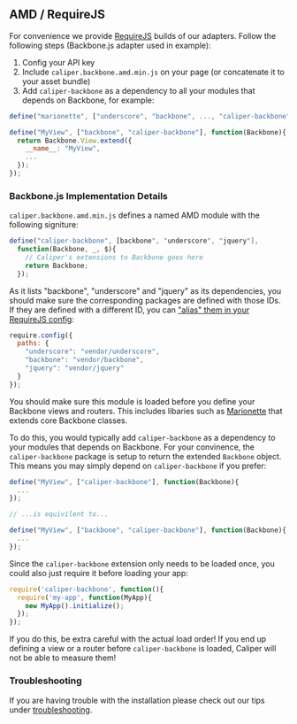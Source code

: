 ## AMD / RequireJS

For convenience we provide [RequireJS](http://requirejs.org/) builds of our adapters. Follow the following steps (Backbone.js adapter used in example):

1. Config your API key
2. Include `caliper.backbone.amd.min.js` on your page (or concatenate it to your asset bundle)
3. Add `caliper-backbone` as a dependency to all your modules that depends on Backbone, for example:

```javascript
define("marionette", ["underscore", "backbone", ..., "caliper-backbone"], ...);

define("MyView", ["backbone", "caliper-backbone"], function(Backbone){
  return Backbone.View.extend({
    __name__: "MyView",
    ...
  });
});

```

### Backbone.js Implementation Details

`caliper.backbone.amd.min.js` defines a named AMD module with the following signiture:

```javascript
define("caliper-backbone", [backbone", "underscore", "jquery"],
  function(Backbone, _, $){
    // Caliper's extensions to Backbone goes here
    return Backbone;
  });
```

As it lists "backbone", "underscore" and "jquery" as its dependencies, you should make sure the corresponding packages are defined with those IDs. If they are defined with a different ID, you can ["alias" them in your RequireJS config](http://requirejs.org/docs/api.html#config-paths):

```javascript
require.config({
  paths: {
    "underscore": "vendor/underscore",
    "backbone": "vendor/backbone",
    "jquery": "vendor/jquery"
  }
});
```

You should make sure this module is loaded before you define your Backbone views and routers. This includes libaries such as [Marionette](http://marionettejs.com/) that extends core Backbone classes.

To do this, you would typically add `caliper-backbone` as a dependency to your modules that depends on Backbone. For your convinence, the `caliper-backbone` package is setup to return the extended `Backbone` object. This means you may simply depend on `caliper-backbone` if you prefer:

```javascript
define("MyView", ["caliper-backbone"], function(Backbone){
  ...
});

// ...is equivilent to...

define("MyView", ["backbone", "caliper-backbone"], function(Backbone){
  ...
});

```

Since the `caliper-backbone` extension only needs to be loaded once, you could also just require it before loading your app:

```javascript
require('caliper-backbone', function(){
  require('my-app', function(MyApp){
    new MyApp().initialize();
  });
});
```

If you do this, be extra careful with the actual load order! If you end up defining a view or a router before `caliper-backbone` is loaded, Caliper will not be able to measure them!

### Troubleshooting

If you are having trouble with the installation please check out our tips under [troubleshooting](/troubleshooting.html).